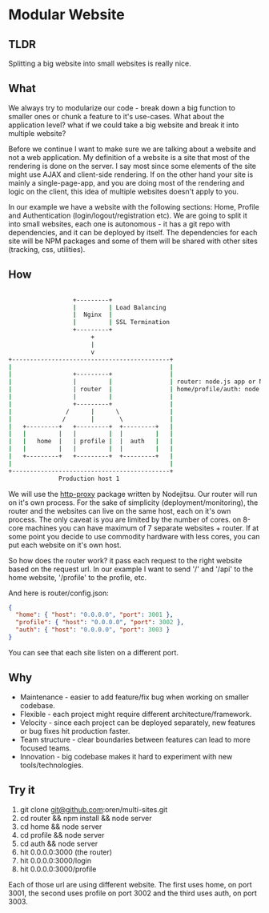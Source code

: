 # Modular Website

## TLDR
Splitting a big website into small websites is really nice.

## What
We always try to modularize our code - break down a big function to smaller ones or chunk a feature to it's use-cases.
What about the application level? what if we could take a big website and break it into multiple website?  

Before we continue I want to make sure we are talking about a website and not a web application. My definition of a website is a site that most of the rendering is done on the server.
I say most since some elements of the site might use AJAX and client-side rendering. If on the other hand your site is mainly a single-page-app, and you are doing most of the rendering and logic on the client, this idea of multiple websites doesn't apply to you.

In our example we have a website with the following sections: Home, Profile and Authentication (login/logout/registration etc).
We are going to split it into small websites, each one is autonomous - it has a git repo with dependencies, and it can be deployed by itself.
The dependencies for each site will be NPM packages and some of them will be shared with other sites (tracking, css, utilities).

## How

```bash

                  +---------+
                  |         | Load Balancing
                  |  Nginx  |
                  |         | SSL Termination
                  +---------+
                       +
                       |
                       v
+--------------------------------------------+
|                                            |
|                 +---------+                |
|                 |         |                | router: node.js app or Nginx
|                 | router  |                | home/profile/auth: node.js website
|                 |         |                | 
|                 +---------+                | 
|               /      |      \              |
|              /       |       \             |
|   +---------+   +---------+  +---------+   |
|   |         |   |         |  |         |   |
|   |   home  |   | profile |  |  auth   |   |
|   |         |   |         |  |         |   |
|   +---------+   +---------+  +---------+   |
|                                            |
+--------------------------------------------+
              Production host 1
```

We will use the [http-proxy](https://github.com/nodejitsu/node-http-proxy) package written by Nodejitsu. Our router will run on it's own process.
For the sake of simplicity (deployment/monitoring), the router and the websites can live on the same host, each on it's own process.
The only caveat is you are limited by the number of cores. on 8-core machines you can have maximum of 7 separate websites + router.
If at some point you decide to use commodity hardware with less cores, you can put each website on it's own host.

So how does the router work? it pass each request to the right website based on the request url.
In our example I want to send '/' and '/api' to the home website, '/profile' to the profile, etc.

And here is router/config.json:
```json
{
  "home": { "host": "0.0.0.0", "port": 3001 },
  "profile": { "host": "0.0.0.0", "port": 3002 },
  "auth": { "host": "0.0.0.0", "port": 3003 }
}
```

You can see that each site listen on a different port.

## Why

* Maintenance - easier to add feature/fix bug when working on smaller codebase.
* Flexible - each project might require different architecture/framework.
* Velocity - since each project can be deployed separately, new features or bug fixes hit production faster.
* Team structure - clear boundaries between features can lead to more focused teams.
* Innovation - big codebase makes it hard to experiment with new tools/technologies.

## Try it

1. git clone git@github.com:oren/multi-sites.git
1. cd router && npm install && node server
1. cd home && node server
1. cd profile && node server
1. cd auth && node server
1. hit 0.0.0.0:3000 (the router)
1. hit 0.0.0.0:3000/login
1. hit 0.0.0.0:3000/profile

Each of those url are using different website. The first uses home, on port 3001, the second uses profile on port 3002 and the third uses auth, on port 3003.
